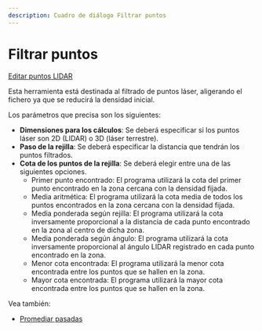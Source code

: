 ```yaml
---
description: Cuadro de diálogo Filtrar puntos
---
```


# Filtrar puntos

[Editar puntos LIDAR](../../fichas-de-herramientas/untitled-252/untitled-234.md)

Esta herramienta está destinada al filtrado de puntos láser, aligerando el fichero ya que se reducirá la densidad inicial.

Los parámetros que precisa son los siguientes:

* **Dimensiones para los cálculos**: Se deberá especificar si los puntos láser son 2D \(LIDAR\) o 3D \(láser terrestre\).
* **Paso de la rejilla**: Se deberá especificar la distancia que tendrán los puntos filtrados.
* **Cota de los puntos de la rejilla**: Se deberá elegir entre una de las siguientes opciones.
  * Primer punto encontrado: El programa utilizará la cota del primer punto encontrado en la zona cercana con la densidad fijada.
  * Media aritmética: El programa utilizará la cota media de todos los puntos encontrados en la zona cercana con la densidad fijada.
  * Media ponderada según rejilla: El programa utilizará la cota inversamente proporcional a la distancia de cada punto encontrado en la zona al centro de dicha zona.
  * Media ponderada según ángulo: El programa utilizará la cota inversamente proporcional al ángulo LIDAR registrado en cada punto encontrado en la zona.
  * Menor cota encontrada: El programa utilizará la menor cota encontrada entre los puntos que se hallen en la zona.
  * Mayor cota encontrada: El programa utilizará la mayor cota encontrada entre los puntos que se hallen en la zona.

Vea también:

* [Promediar pasadas](untitled-178.md)

